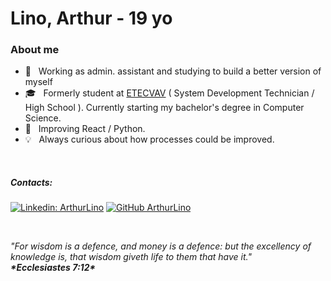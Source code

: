 <h1> Lino, Arthur - 19 yo </h1>

<h3> About me </h3>

- 🤔 &nbsp; Working as admin. assistant and studying to build a better version of myself
- 🎓 &nbsp; Formerly student at <a href="https://etevav.com.br/new1/">ETECVAV</a> ( System Development Technician / High School ). Currently starting my bachelor's degree in Computer Science.
- 🌱 &nbsp; Improving React / Python.
- 💡 &nbsp; Always curious about how processes could be improved.

<br/>

##### Contacts:

[![Linkedin: ArthurLino](https://img.shields.io/badge/-ArthurLino-blue?style=flat-square&logo=Linkedin&logoColor=white&link=https://www.linkedin.com/in/arthur-lino-silva-371a10206/)](https://www.linkedin.com/in/arthur-lino-silva-371a10206/)
[![GitHub ArthurLino](https://img.shields.io/github/followers/ArthurLino?label=follow&style=social)](https://github.com/ArthurLino)

<br/>

_"For wisdom is a defence, and money is a defence: but the excellency of knowledge is, that wisdom giveth life to them that have it."_
<br/>
_**\***Ecclesiastes 7:12**\***_
